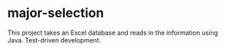 # major-selection
This project takes an Excel database and reads in the information using Java. Test-driven development. 
